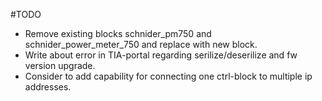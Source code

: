 #TODO

- Remove existing blocks schnider_pm750 and schnider_power_meter_750 and replace with new block.
- Write about error in TIA-portal regarding serilize/deserilize and fw version upgrade.
- Consider to add capability for connecting one ctrl-block to multiple ip addresses.


